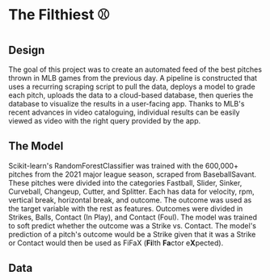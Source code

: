 # The Filthiest ⚾
## Design
The goal of this project was to create an automated feed of the best pitches thrown in MLB games from the previous day. A pipeline is constructed that uses a recurring scraping script to pull the data, deploys a model to grade each pitch, uploads the data to a cloud-based database, then queries the database to visualize the results in a user-facing app. Thanks to MLB's recent advances in video cataloguing, individual results can be easily viewed as video with the right query provided by the app.
## The Model
Scikit-learn's RandomForestClassifier was trained with the 600,000+ pitches from the 2021 major league season, scraped from BaseballSavant. These pitches were divided into the categories Fastball, Slider, Sinker, Curveball, Changeup, Cutter, and Splitter. Each has data for velocity, rpm, vertical break, horizontal break, and outcome. The outcome was used as the target variable with the rest as features. Outcomes were divided in Strikes, Balls, Contact (In Play), and Contact (Foul). The model was trained to soft predict whether the outcome was a Strike vs. Contact. The model's prediction of a pitch's outcome would be a Strike given that it was a Strike or Contact would then be used as FiFaX (**Fi**lth **Fa**ctor e**X**pected).
## Data
